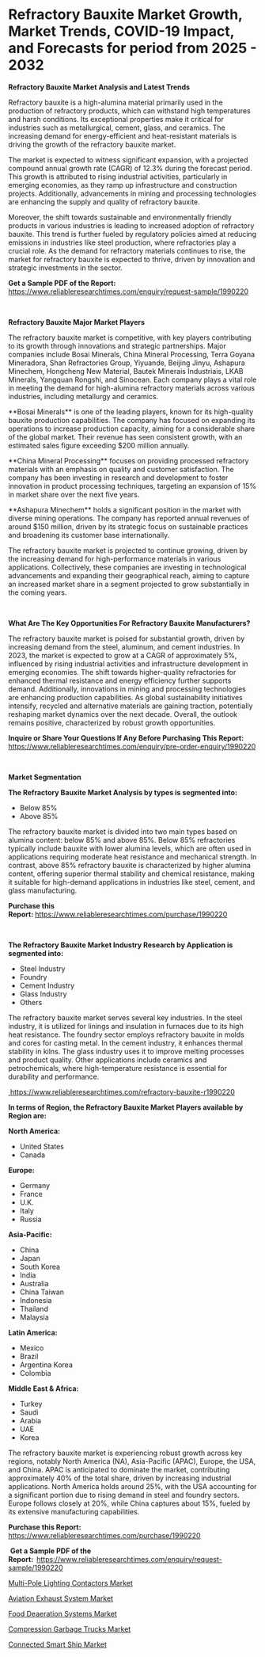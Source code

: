 <p><h1>Refractory Bauxite Market Growth, Market Trends, COVID-19 Impact, and Forecasts for period from 2025 - 2032</h1></p><p><strong>Refractory Bauxite Market Analysis and Latest Trends</strong></p>
<p><p>Refractory bauxite is a high-alumina material primarily used in the production of refractory products, which can withstand high temperatures and harsh conditions. Its exceptional properties make it critical for industries such as metallurgical, cement, glass, and ceramics. The increasing demand for energy-efficient and heat-resistant materials is driving the growth of the refractory bauxite market.</p><p>The market is expected to witness significant expansion, with a projected compound annual growth rate (CAGR) of 12.3% during the forecast period. This growth is attributed to rising industrial activities, particularly in emerging economies, as they ramp up infrastructure and construction projects. Additionally, advancements in mining and processing technologies are enhancing the supply and quality of refractory bauxite.</p><p>Moreover, the shift towards sustainable and environmentally friendly products in various industries is leading to increased adoption of refractory bauxite. This trend is further fueled by regulatory policies aimed at reducing emissions in industries like steel production, where refractories play a crucial role. As the demand for refractory materials continues to rise, the market for refractory bauxite is expected to thrive, driven by innovation and strategic investments in the sector.</p></p>
<p><strong>Get a Sample PDF of the Report:&nbsp;</strong> <a href="https://www.reliableresearchtimes.com/enquiry/request-sample/1990220?utm_campaign=2217&utm_medium=2&utm_source=Github&utm_content=ia&utm_term=30012025&utm_id=refractory-bauxite">https://www.reliableresearchtimes.com/enquiry/request-sample/1990220</a></p>
<p>&nbsp;</p>
<p><strong>Refractory Bauxite Major Market Players</strong></p>
<p><p>The refractory bauxite market is competitive, with key players contributing to its growth through innovations and strategic partnerships. Major companies include Bosai Minerals, China Mineral Processing, Terra Goyana Mineradora, Shan Refractories Group, Yiyuande, Beijing Jinyu, Ashapura Minechem, Hongcheng New Material, Bautek Minerais Industriais, LKAB Minerals, Yangquan Rongshi, and Sinocean. Each company plays a vital role in meeting the demand for high-alumina refractory materials across various industries, including metallurgy and ceramics.</p><p>**Bosai Minerals** is one of the leading players, known for its high-quality bauxite production capabilities. The company has focused on expanding its operations to increase production capacity, aiming for a considerable share of the global market. Their revenue has seen consistent growth, with an estimated sales figure exceeding $200 million annually.</p><p>**China Mineral Processing** focuses on providing processed refractory materials with an emphasis on quality and customer satisfaction. The company has been investing in research and development to foster innovation in product processing techniques, targeting an expansion of 15% in market share over the next five years.</p><p>**Ashapura Minechem** holds a significant position in the market with diverse mining operations. The company has reported annual revenues of around $150 million, driven by its strategic focus on sustainable practices and broadening its customer base internationally.</p><p>The refractory bauxite market is projected to continue growing, driven by the increasing demand for high-performance materials in various applications. Collectively, these companies are investing in technological advancements and expanding their geographical reach, aiming to capture an increased market share in a segment projected to grow substantially in the coming years.</p></p>
<p>&nbsp;</p>
<p><strong>What Are The Key Opportunities For Refractory Bauxite Manufacturers?</strong></p>
<p><p>The refractory bauxite market is poised for substantial growth, driven by increasing demand from the steel, aluminum, and cement industries. In 2023, the market is expected to grow at a CAGR of approximately 5%, influenced by rising industrial activities and infrastructure development in emerging economies. The shift towards higher-quality refractories for enhanced thermal resistance and energy efficiency further supports demand. Additionally, innovations in mining and processing technologies are enhancing production capabilities. As global sustainability initiatives intensify, recycled and alternative materials are gaining traction, potentially reshaping market dynamics over the next decade. Overall, the outlook remains positive, characterized by robust growth opportunities.</p></p>
<p><strong>Inquire or Share Your Questions If Any Before Purchasing This Report:</strong> <a href="https://www.reliableresearchtimes.com/enquiry/pre-order-enquiry/1990220?utm_campaign=2217&utm_medium=2&utm_source=Github&utm_content=ia&utm_term=30012025&utm_id=refractory-bauxite">https://www.reliableresearchtimes.com/enquiry/pre-order-enquiry/1990220</a></p>
<p>&nbsp;</p>
<p><strong>Market Segmentation</strong></p>
<p><strong>The Refractory Bauxite Market Analysis by types is segmented into:</strong></p>
<p><ul><li>Below 85%</li><li>Above 85%</li></ul></p>
<p><p>The refractory bauxite market is divided into two main types based on alumina content: below 85% and above 85%. Below 85% refractories typically include bauxite with lower alumina levels, which are often used in applications requiring moderate heat resistance and mechanical strength. In contrast, above 85% refractory bauxite is characterized by higher alumina content, offering superior thermal stability and chemical resistance, making it suitable for high-demand applications in industries like steel, cement, and glass manufacturing.</p></p>
<p><strong>Purchase this Report:&nbsp;</strong><a href="https://www.reliableresearchtimes.com/purchase/1990220?utm_campaign=2217&utm_medium=2&utm_source=Github&utm_content=ia&utm_term=30012025&utm_id=refractory-bauxite">https://www.reliableresearchtimes.com/purchase/1990220</a></p>
<p>&nbsp;</p>
<p><strong>The Refractory Bauxite Market Industry Research by Application is segmented into:</strong></p>
<p><ul><li>Steel Industry</li><li>Foundry</li><li>Cement Industry</li><li>Glass Industry</li><li>Others</li></ul></p>
<p><p>The refractory bauxite market serves several key industries. In the steel industry, it is utilized for linings and insulation in furnaces due to its high heat resistance. The foundry sector employs refractory bauxite in molds and cores for casting metal. In the cement industry, it enhances thermal stability in kilns. The glass industry uses it to improve melting processes and product quality. Other applications include ceramics and petrochemicals, where high-temperature resistance is essential for durability and performance.</p></p>
<p><a href="https://www.reliableresearchtimes.com/refractory-bauxite-r1990220?utm_campaign=2217&utm_medium=2&utm_source=Github&utm_content=ia&utm_term=30012025&utm_id=refractory-bauxite">&nbsp;https://www.reliableresearchtimes.com/refractory-bauxite-r1990220</a></p>
<p><strong>In terms of Region, the Refractory Bauxite Market Players available by Region are:</strong></p>
<p>
    <p> <strong> North America: </strong>
        <ul>
            <li>United States</li>
            <li>Canada</li>
        </ul>
        </p> 
    <p> <strong> Europe: </strong>
        <ul>
            <li>Germany</li>
            <li>France</li>
            <li>U.K.</li>
            <li>Italy</li>
            <li>Russia</li>
        </ul>
        </p> 
    <p> <strong> Asia-Pacific: </strong>
        <ul>
            <li>China</li>
            <li>Japan</li>
            <li>South Korea</li>
            <li>India</li>
            <li>Australia</li>
            <li>China Taiwan</li>
            <li>Indonesia</li>
            <li>Thailand</li>
            <li>Malaysia</li>
        </ul>
        </p> 
    <p> <strong> Latin America: </strong>
        <ul>
            <li>Mexico</li>
            <li>Brazil</li>
            <li>Argentina Korea</li>
            <li>Colombia</li>
        </ul>
        </p> 
    <p> <strong> Middle East & Africa: </strong>
        <ul>
            <li>Turkey</li>
            <li>Saudi</li>
            <li>Arabia</li>
            <li>UAE</li>
            <li>Korea</li>
        </ul>
    </p>
    </p>
<p><p>The refractory bauxite market is experiencing robust growth across key regions, notably North America (NA), Asia-Pacific (APAC), Europe, the USA, and China. APAC is anticipated to dominate the market, contributing approximately 40% of the total share, driven by increasing industrial applications. North America holds around 25%, with the USA accounting for a significant portion due to rising demand in steel and foundry sectors. Europe follows closely at 20%, while China captures about 15%, fueled by its extensive manufacturing capabilities.</p></p>
<p><strong>Purchase this Report: </strong><a href="https://www.reliableresearchtimes.com/purchase/1990220?utm_campaign=2217&utm_medium=2&utm_source=Github&utm_content=ia&utm_term=30012025&utm_id=refractory-bauxite">https://www.reliableresearchtimes.com/purchase/1990220</a></p>
<p>&nbsp;<strong>Get a Sample PDF of the Report:&nbsp;&nbsp;</strong><a href="https://www.reliableresearchtimes.com/enquiry/request-sample/1990220?utm_campaign=2217&utm_medium=2&utm_source=Github&utm_content=ia&utm_term=30012025&utm_id=refractory-bauxite">https://www.reliableresearchtimes.com/enquiry/request-sample/1990220</a></p>
<p><strong></strong></p>
<p><p><a href="https://www.linkedin.com/pulse/multi-pole-lighting-contactors-market-growth-projections-pj3oc?utm_campaign=2217&utm_medium=2&utm_source=Github&utm_content=ia&utm_term=30012025&utm_id=refractory-bauxite">Multi-Pole Lighting Contactors Market</a></p><p><a href="https://www.linkedin.com/pulse/future-growth-revenue-analysis-aviation-exhaust-system-market-q09xc?utm_campaign=2217&utm_medium=2&utm_source=Github&utm_content=ia&utm_term=30012025&utm_id=refractory-bauxite">Aviation Exhaust System Market</a></p><p><a href="https://www.linkedin.com/pulse/growth-potential-market-share-analysis-food-deaeration-systems-3guxe?utm_campaign=2217&utm_medium=2&utm_source=Github&utm_content=ia&utm_term=30012025&utm_id=refractory-bauxite">Food Deaeration Systems Market</a></p><p><a href="https://www.linkedin.com/pulse/overview-compression-garbage-trucks-market-2025-2032-growth-0zfde?utm_campaign=2217&utm_medium=2&utm_source=Github&utm_content=ia&utm_term=30012025&utm_id=refractory-bauxite">Compression Garbage Trucks Market</a></p><p><a href="https://www.linkedin.com/pulse/detailed-analysis-connected-smart-ship-market-decision-making-khzxe?utm_campaign=2217&utm_medium=2&utm_source=Github&utm_content=ia&utm_term=30012025&utm_id=refractory-bauxite">Connected Smart Ship Market</a></p></p>